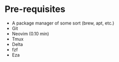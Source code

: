 # Pre-requisites

- A package manager of some sort (brew, apt, etc.)
- Git
- Neovim (0.10 min)
- Tmux
- Delta
- fzf
- Eza
